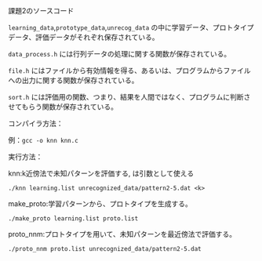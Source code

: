 課題2のソースコード

`learning_data`,`prototype_data`,`unrecog_data` の中に学習データ、プロトタイプデータ、評価データがそれぞれ保存されている。

`data_process.h` には行列データの処理に関する関数が保存されている。

`file.h` にはファイルから有効情報を得る、あるいは、プログラムからファイルへの出力に関する関数が保存されている。

`sort.h` には評価用の関数、つまり、結果を人間ではなく、プログラムに判断させてもらう関数が保存されている。

コンパイラ方法：

例：`gcc -o knn knn.c`

実行方法：

knn:k近傍法で未知パターンを評価する, <k>は引数として使える

`./knn learning.list unrecognized_data/pattern2-5.dat <k>`

make_proto:学習パターンから、プロトタイプを生成する。

`./make_proto learning.list proto.list`

proto_nnm:プロトタイプを用いて、未知パターンを最近傍法で評価する。

`./proto_nnm proto.list unrecognized_data/pattern2-5.dat`
